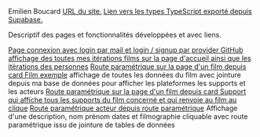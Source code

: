 Emilien Boucard
[URL du site.](https://65f9470da416970008de3dd6--sae-401-emilbou.netlify.app/)
[Lien vers les types TypeScript exporté depuis Supabase.](src\types.ts)

Descriptif des pages et fonctionnalités développées et avec liens.

[Page connexion avec login par mail et login / signup par provider GitHub](http://sae401.eboucard.fr/login)
[affichage des toutes mes itérations films sur la page d'accueil ainsi que les itérations des personnes](http://sae401.eboucard.fr/)
[Route paramétrique sur la page d'un film depuis card Film exemple](http://sae401.eboucard.fr/film/edit/3)
affichage de toutes les données du film avec jointure depuis ma base de données pour afficher les plateformes les supports et les acteurs
[Route paramétrique sur la page d'un film depuis card Support qui affiche tous les supports du film concerné et qui renvoie au film au clique](http://localhost:5173/support/3)
[Route paramétrique acteur depuis route paramétrique](https://sae401.eboucard.fr/personne/edit/3)
Affichage d'une description, nom prénom dates et filmographie cliquable avec route paramétrique issu de jointure de tables de données
